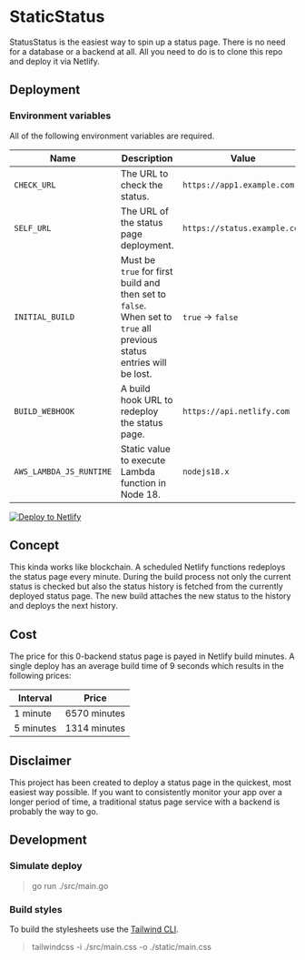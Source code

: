 # StaticStatus

StatusStatus is the easiest way to spin up a status page. There is no need for a
database or a backend at all. All you need to do is to clone this repo and
deploy it via Netlify.

## Deployment

### Environment variables

All of the following environment variables are required.

| Name                    | Description                                                                                                          | Value                        |
| ----------------------- | -------------------------------------------------------------------------------------------------------------------- | ---------------------------- |
| `CHECK_URL`             | The URL to check the status.                                                                                         | `https://app1.example.com`   |
| `SELF_URL`              | The URL of the status page deployment.                                                                               | `https://status.example.com` |
| `INITIAL_BUILD`         | Must be `true` for first build and then set to `false`. When set to `true` all previous status entries will be lost. | `true` -> `false`            |
| `BUILD_WEBHOOK`         | A build hook URL to redeploy the status page.                                                                        | `https://api.netlify.com`    |
| `AWS_LAMBDA_JS_RUNTIME` | Static value to execute Lambda function in Node 18.                                                                  | `nodejs18.x`                 |

[![Deploy to Netlify](https://www.netlify.com/img/deploy/button.svg)](https://app.netlify.com/start/deploy?repository=https://github.com/bene/StaticStatus)

## Concept

This kinda works like blockchain. A scheduled Netlify functions redeploys the
status page every minute. During the build process not only the current status
is checked but also the status history is fetched from the currently deployed
status page. The new build attaches the new status to the history and deploys
the next history.

## Cost

The price for this 0-backend status page is payed in Netlify build minutes. A
single deploy has an average build time of 9 seconds which results in the
following prices:

| Interval  | Price        |
| --------- | ------------ |
| 1 minute  | 6570 minutes |
| 5 minutes | 1314 minutes |

## Disclaimer

This project has been created to deploy a status page in the quickest, most
easiest way possible. If you want to consistently monitor your app over a longer
period of time, a traditional status page service with a backend is probably the
way to go.

## Development

### Simulate deploy

> go run ./src/main.go

### Build styles

To build the stylesheets use the
[Tailwind CLI](https://tailwindcss.com/blog/standalone-cli).

> tailwindcss -i ./src/main.css -o ./static/main.css
